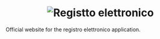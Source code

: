 <h1 align="center">
  <img src="https://i.imgur.com/BCktmzl.png" alt="Registto elettronico"><br>
</h1>

Official website for the registro elettronico application.